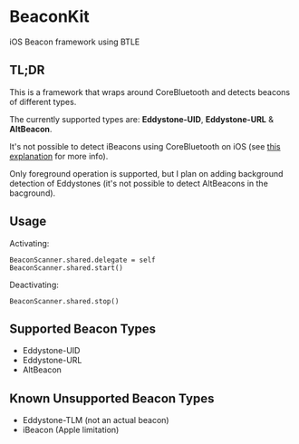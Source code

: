 # BeaconKit
iOS Beacon framework using BTLE
## TL;DR
This is a framework that wraps around CoreBluetooth and detects beacons of different types.

The currently supported types are: **Eddystone-UID**, **Eddystone-URL** & **AltBeacon**.

It's not possible to detect iBeacons using CoreBluetooth on iOS (see [this explanation](http://developer.radiusnetworks.com/2013/10/21/corebluetooth-doesnt-let-you-see-ibeacons.html) for more info).

Only foreground operation is supported, but I plan on adding background detection of Eddystones (it's not possible to detect AltBeacons in the bacground).
## Usage
Activating:
```
BeaconScanner.shared.delegate = self
BeaconScanner.shared.start()
```
Deactivating:
```
BeaconScanner.shared.stop()
```
## Supported Beacon Types
* Eddystone-UID
* Eddystone-URL
* AltBeacon
## Known Unsupported Beacon Types
* Eddystone-TLM (not an actual beacon)
* iBeacon (Apple limitation)

